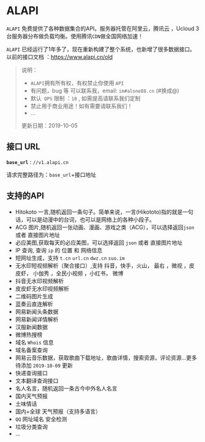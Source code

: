 # ALAPI

`ALAPI` 免费提供了各种数据集合的API。服务器托管在阿里云，腾讯云 ，Ucloud 3台服务器分布做负载均衡。使用腾讯`CDN`做全国网络加速！

`ALAPI` 已经运行了1年多了，现在重新构建了整个系统，也新增了很多数据接口。以前的接口文档 ：https://www.alapi.cn/old



> 说明：
>
> - `ALAPI`拥有所有权，有权禁止你使用 `API `
> - 有问题，bug 等 可以联系我，email: `im#alone88.cn`  (#换成@)
> - 默认` QPS` 限制 ：`10` , 如需提高请联系我们定制
> - 禁止用于商业用途！如有需要请联系我们！
> - ...
>
> 更新日期：2019-10-05



## 接口 URL

**`base_url`**  :   `//v1.alapi.cn`

请求完整路径为：`base_url`+接口地址



## 支持的API 

- Hitokoto 一言,随机返回一条句子。简单来说，一言(Hikototo)指的就是一句话，可以是动漫中的台词，也可以是网络上的各种小段子。
- ACG 图片,随机返回一张动画、漫画、游戏之类（ACG），可以选择返回`json` 或者 直接图片地址
- 必应美图,获取每天的必应美图，可以选择返回 `json`  或者 直接图片地址
- IP 查询, 查询 `ip` 的 位置 和 网络信息
- 短网址生成，支持 `t.cn`  `url.cn`  `dwz.cn`  `suo.im`
- 无水印短视频解析（聚合接口）,支持 抖音，快手，火山， 最右 ，微视 ，皮皮虾， 小伽秀 ，全民小视频 ，小红书， 微博
- 抖音无水印视频解析
- 皮皮虾无水印视频解析
- 二维码图片生成
- 蓝奏云直连解析
- 网易新闻头条数据
- 网易新闻详情解析
- 汉服新闻数据
- 微博热搜榜
- 域名 `Whois`  信息
- 域名备案查询
- 网易云音乐数据，获取歌曲下载地址，歌曲详情，搜索资源，评论资源...更多待添加 `2019-10-09`  更新 
- 快递查询接口
- 文本翻译查询接口
- 名人名言，随机返回一条古今中外名人名言
- 国内天气预报
- 土味情话
- 国内+全球 天气预报（支持多语言）
- `QQ` 网址域名 安全检测
- 垃圾分类查询
- ...